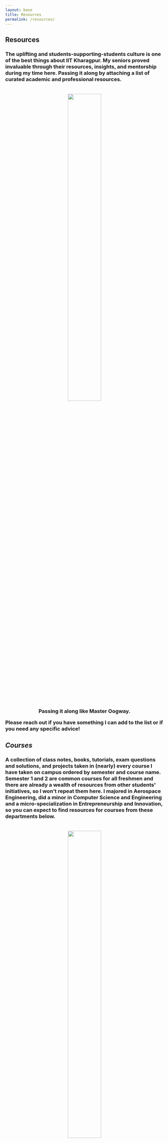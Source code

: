 ```yaml
---
layout: base
title: Resources
permalink: /resources/
---
```


<h2>Resources</h2>
<h3>
The uplifting and students-supporting-students culture is one of the best things about IIT Kharagpur.
My seniors proved invaluable through their resources, insights, and mentorship during my time here.
Passing it along by attaching a list of curated academic and professional resources.
<br><br>
<center><figure>
    <img src="https://media.tenor.com/8oGXB2bxoLkAAAAC/ticket-pass-across-table.gif" width="50%" height="50%">
    <figcaption>Passing it along like Master Oogway.</figcaption>
</figure></center>
Please reach out if you have something I can add to the list or if you need any specific advice!
</h3>

<h2><i>Courses</i></h2>
<h3>
A collection of class notes, books, tutorials, exam questions and solutions, and projects taken in (nearly) every course I have taken on campus ordered by semester and course name.
Semester 1 and 2 are common courses for all freshmen and there are already a wealth of resources from other students' initiatives, so I won't repeat them here.
I majored in Aerospace Engineering, did a minor in Computer Science and Engineering and a micro-specialization in Entrepreneurship and Innovation, so you can expect to find resources for courses from these departments below.
<br><br>
<center><figure>
    <img src="https://media.tenor.com/KMC3ETJ-aEYAAAAS/shark-tale-lenny.gif" width="50%" height="50%">
    <figcaption>Take all the help you can get!</figcaption>
</figure></center>
<ul>
<li><a href = "https://drive.google.com/drive/folders/1XR9fYQMbO_IlvOPaltKNUQIe1ZU_eDHa?usp=sharing" target="_blank">Semester 4</a></li>
<li><a href = "https://drive.google.com/drive/folders/1AO6bbwBe8cKjjnsUAzWsHGPtvb_0HB3b?usp=sharing" target="_blank">Semester 5</a></li>
<li><a href = "https://drive.google.com/drive/folders/1CcRrjbAL5akCXK9qoKlgWlDF_adcAw5-?usp=sharing" target="_blank">Semester 6</a></li>
<li><a href = "https://drive.google.com/drive/folders/1kMkzpTRFw2kN8cKKAmsLjhJs6TtIcAcD?usp=sharing" target="_blank">Semester 7</a></li>
<li><a href = "https://drive.google.com/drive/folders/1Gx9wgBrM95ZzkYWLzR430PYs3zJJ6eh2?usp=sharing" target="_blank">Semester 8</a></li>
<li><a href = "https://drive.google.com/drive/folders/1MQBCd2EwkWlOpvWKJTGtCTeydvQlDZcV?usp=sharing" target="_blank">Semester 9</a></li>
</ul>
</h3>

<h2><i>Internships and Placements</i></h2>
<h3>
These are the resources I used for consulting and product management roles during placements. While following this does not guarantee an internship or job offer, it's a good starting point in your job preparation journey!
It's worth mentioning that there are many other profiles such as software, AI/ML, finance, trading and even core research and foreign training internship and full-time roles for which I have not added any resources.
However, I can definitely guide you to the right people for these profiles if necessary. <br>
<li><a href = "https://drive.google.com/drive/folders/1oXh5yXATaMAsZmYZzk39zn_-aNcnpeiC?usp=sharing" target="_blank">Consulting</a></li>
<li><a href = "https://drive.google.com/drive/folders/1eaoodqd0Q_dWFL4vLA5OkRBi4lOYQ_mF?usp=sharing" target="_blank">Product Management</a></li>
</h3>

<center><figure>
    <img src="https://media.tenor.com/lgaYj0OjrdMAAAAC/we-need-to-talk-talk-to-me.gif" width="40%" height="40%">
    <figcaption>What are you waiting for?</figcaption>
</figure></center>
